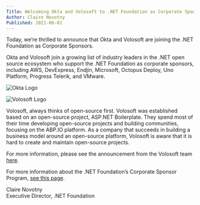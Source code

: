 ```yaml
---
Title: Welcoming Okta and Volosoft to .NET Foundation as Corporate Sponsors!
Author: Claire Novotny
Published: 2021-06-01
---
```

Today, we’re thrilled to announce that Okta and Volosoft are joining the .NET Foundation as Corporate Sponsors.

Okta and Volosoft join a growing list of industry leaders in the .NET open source ecosystem who support the .NET Foundation as corporate sponsors, including AWS, DevExpress, Endjin, Microsoft, Octopus Deploy, Uno Platform, Progress Telerik, and VMware.

![Okta Logo](assets/corporate-sponsors/okta.png)

![Volosoft Logo](assets/corporate-sponsors/volosoft.png)

Volosoft, always thinks of open-source first. Volosoft was established based on an open-source project, ASP.NET Boilerplate. They spend most of their time developing open-source projects and building communities, focusing on the ABP.IO platform. As a company that succeeds in building a business model around an open-source platform, Volosoft is aware that it is hard to create and maintain open-source projects.

For more information, please see the announcement from the Volosoft team [here](https://volosoft.com/blog/Volosoft-Announces-the-NET-Foundation-Sponsorship).

For more information about the .NET Foundation’s Corporate Sponsor Program, [see this page](/member/corporate-sponsors).

Claire Novotny<br />
Executive Director, .NET Foundation
